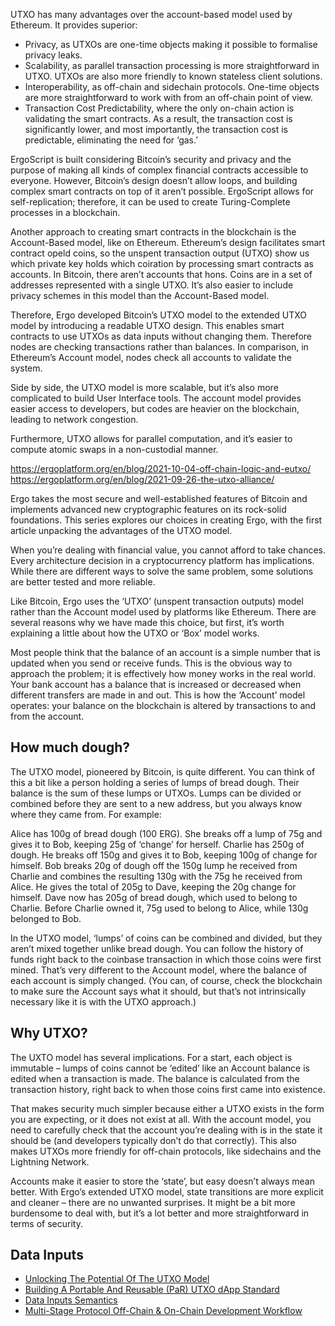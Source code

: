 UTXO has many advantages over the account-based model used by Ethereum. It provides superior:

- Privacy, as UTXOs are one-time objects making it possible to formalise privacy leaks.
- Scalability, as parallel transaction processing is more straightforward in UTXO. UTXOs are also more friendly to known stateless client solutions.
- Interoperability, as off-chain and sidechain protocols. One-time objects are more straightforward to work with from an off-chain point of view.
- Transaction Cost Predictability, where the only on-chain action is validating the smart contracts. As a result, the transaction cost is significantly lower, and most importantly, the transaction cost is predictable, eliminating the need for ‘gas.’

ErgoScript is built considering Bitcoin’s security and privacy and the purpose of making all kinds of complex financial contracts accessible to everyone. However, Bitcoin’s design doesn’t allow loops, and building complex smart contracts on top of it aren’t possible. ErgoScript allows for self-replication; therefore, it can be used to create Turing-Complete processes in a blockchain.

Another approach to creating smart contracts in the blockchain is the Account-Based model, like on Ethereum. Ethereum’s design facilitates smart contract opeld coins, so the unspent transaction output (UTXO) show us which private key holds which coiration by processing smart contracts as accounts. In Bitcoin, there aren’t accounts that hons. Coins are in a set of addresses represented with a single UTXO. It’s also easier to include privacy schemes in this model than the Account-Based model.

Therefore, Ergo developed Bitcoin’s UTXO model to the extended UTXO model by introducing a readable UTXO design. This enables smart contracts to use UTXOs as data inputs without changing them. Therefore nodes are checking transactions rather than balances. In comparison, in Ethereum’s Account model, nodes check all accounts to validate the system.

Side by side, the UTXO model is more scalable, but it’s also more complicated to build User Interface tools. The account model provides easier access to developers, but codes are heavier on the blockchain, leading to network congestion. 

Furthermore, UTXO allows for parallel computation, and it’s easier to compute atomic swaps in a non-custodial manner. 

https://ergoplatform.org/en/blog/2021-10-04-off-chain-logic-and-eutxo/
https://ergoplatform.org/en/blog/2021-09-26-the-utxo-alliance/


Ergo takes the most secure and well-established features of Bitcoin and implements advanced new cryptographic features on its rock-solid foundations. This series explores our choices in creating Ergo, with the first article unpacking the advantages of the UTXO model.

When you’re dealing with financial value, you cannot afford to take chances. Every architecture decision in a cryptocurrency platform has implications. While there are different ways to solve the same problem, some solutions are better tested and more reliable.

Like Bitcoin, Ergo uses the ‘UTXO’ (unspent transaction outputs) model rather than the Account model used by platforms like Ethereum. There are several reasons why we have made this choice, but first, it’s worth explaining a little about how the UTXO or ‘Box’ model works.

Most people think that the balance of an account is a simple number that is updated when you send or receive funds. This is the obvious way to approach the problem; it is effectively how money works in the real world. Your bank account has a balance that is increased or decreased when different transfers are made in and out. This is how the ‘Account’ model operates: your balance on the blockchain is altered by transactions to and from the account.

## How much dough?

The UTXO model, pioneered by Bitcoin, is quite different. You can think of this a bit like a person holding a series of lumps of bread dough. Their balance is the sum of these lumps or UTXOs. Lumps can be divided or combined before they are sent to a new address, but you always know where they came from. For example:

Alice has 100g of bread dough (100 ERG). She breaks off a lump of 75g and gives it to Bob, keeping 25g of ‘change’ for herself.
Charlie has 250g of dough. He breaks off 150g and gives it to Bob, keeping 100g of change for himself.
Bob breaks 20g of dough off the 150g lump he received from Charlie and combines the resulting 130g with the 75g he received from Alice. He gives the total of 205g to Dave, keeping the 20g change for himself.
Dave now has 205g of bread dough, which used to belong to Charlie. Before Charlie owned it, 75g used to belong to Alice, while 130g belonged to Bob.

In the UTXO model, ‘lumps’ of coins can be combined and divided, but they aren’t mixed together unlike bread dough. You can follow the history of funds right back to the coinbase transaction in which those coins were first mined. That’s very different to the Account model, where the balance of each account is simply changed. (You can, of course, check the blockchain to make sure the Account says what it should, but that’s not intrinsically necessary like it is with the UTXO approach.)

## Why UTXO?

The UXTO model has several implications. For a start, each object is immutable – lumps of coins cannot be ‘edited’ like an Account balance is edited when a transaction is made. The balance is calculated from the transaction history, right back to when those coins first came into existence. 

That makes security much simpler because either a UTXO exists in the form you are expecting, or it does not exist at all. With the account model, you need to carefully check that the account you’re dealing with is in the state it should be (and developers typically don’t do that correctly). This also makes UTXOs more friendly for off-chain protocols, like sidechains and the Lightning Network.

Accounts make it easier to store the ‘state’, but easy doesn’t always mean better. With Ergo’s extended UTXO model, state transitions are more explicit and cleaner – there are no unwanted surprises. It might be a bit more burdensome to deal with, but it’s a lot better and more straightforward in terms of security.

## Data Inputs
- [Unlocking The Potential Of The UTXO Model](https://github.com/Emurgo/Emurgo-Research/blob/master/smart-contracts/Unlocking%20The%20Potential%20Of%20The%20UTXO%20Model.md)
- [Building A Portable And Reusable (PaR) UTXO dApp Standard](https://www.ergoforum.org/t/building-a-portable-and-reusable-par-utxo-dapp-standard/441)
- [Data Inputs Semantics](https://www.ergoforum.org/t/data-inputs-semantics/654)
- [Multi-Stage Protocol Off-Chain & On-Chain Development Workflow](https://www.ergoforum.org/t/multi-stage-protocol-off-chain-on-chain-development-workflow/269)